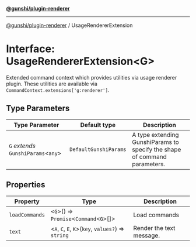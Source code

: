 [**@gunshi/plugin-renderer**](../index.md)

***

[@gunshi/plugin-renderer](../index.md) / UsageRendererExtension

# Interface: UsageRendererExtension\<G\>

Extended command context which provides utilities via usage renderer plugin.
These utilities are available via `CommandContext.extensions['g:renderer']`.

## Type Parameters

| Type Parameter | Default type | Description |
| ------ | ------ | ------ |
| `G` *extends* `GunshiParams`\<`any`\> | `DefaultGunshiParams` | A type extending GunshiParams to specify the shape of command parameters. |

## Properties

| Property | Type | Description |
| ------ | ------ | ------ |
| <a id="loadcommands"></a> `loadCommands` | \<`G`\>() => `Promise`\<`Command`\<`G`\>[]\> | Load commands |
| <a id="text"></a> `text` | \<`A`, `C`, `E`, `K`\>(`key`, `values?`) => `string` | Render the text message. |
